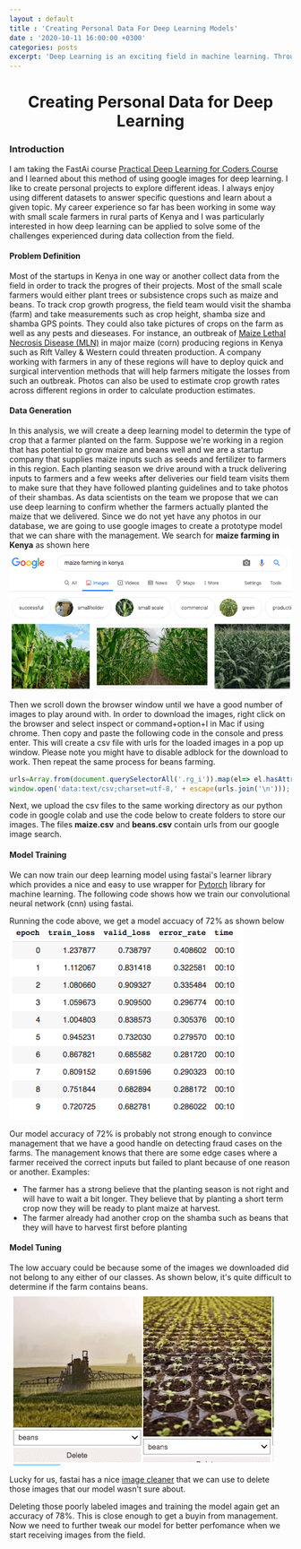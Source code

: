 ```yaml
---
layout : default
title : 'Creating Personal Data For Deep Learning Models'
date : '2020-10-11 16:00:00 +0300'
categories: posts
excerpt: 'Deep Learning is an exciting field in machine learning. Through deep learning, data scientists have access to a variety of tools to play around with datasets and to test different hypotheses. For instance if we wanted to quickly create  deep learning model to classify car types, we will first search online for any publicly available datasets such as [Standford's cars dataset](https://ai.stanford.edu/~jkrause/cars/car_dataset.html#:~:text=Overview,or%202012%20BMW%20M3%20coupe.). However if you are working on an edge case problem you won't have readily available dataset for easy download. In this article, I look at one of the ways to generate data for your deep learning projects'
---
```

# <center>Creating Personal Data for Deep Learning</center>

### Introduction
I am taking the FastAi course [Practical Deep Learning for Coders Course](https://course19.fast.ai/) and I learned about this method of using google images for deep learning. I like to create personal projects to explore different ideas. I always enjoy using different datasets to answer specific questions and learn about a given topic. My career experience so far has been working in some way with small scale farmers in rural parts of Kenya and I was particularly interested in how deep learning can be applied to solve some of the challenges experienced during data collection from the field.

#### Problem Definition
Most of the startups in Kenya in one way or another collect data from the field in order to track the progres of their projects. Most of the small scale farmers would either plant trees or subsistence crops such as maize and beans. To track crop growth progress, the field team would visit the shamba (farm) and take measurements such as crop height, shamba size and shamba GPS points. They could also take pictures of crops on the farm as well as any pests and dieseases. For instance, an outbreak of [Maize Lethal Necrosis Disease (MLN)](https://www.tandfonline.com/doi/full/10.1080/23311932.2019.1705746) in major maize (corn) producing regions in Kenya such as Rift Valley & Western could threaten production. A company working with farmers in any of these regions will have to deploy quick and surgical intervention methods that will help farmers mitigate the losses from such an outbreak.
Photos can also be used to estimate crop growth rates across different regions in order to calculate production estimates.

#### Data Generation
In this analysis, we will create a deep learning model to determin the type of crop that a farmer planted on the farm. Suppose we're working in a region that has potential to grow maize and beans well and we are a startup company that supplies maize inputs such as seeds and fertilizer to farmers in this region. Each planting season we drive around with a truck delivering inputs to farmers and a few weeks after deliveries our field team visits them to make sure that they have followed planting guidelines and to take photos of their shambas.
As data scientists on the team we propose that we can use deep learning to confirm whether the farmers actually planted the maize that we delivered. 
Since we do not yet have any photos in our database, we are going to use google images to create a prototype model that we can share with the management. 
We search for **maize farming in Kenya** as shown here
![](/assets/img/maize_search_ke.png "maize search image")

Then we scroll down the browser window until we have a good number of images to play around with. In order to download the images, right click on the browser and select inspect or command+option+I in Mac if using chrome. Then copy and paste the following code in the console and press enter. This will create a csv file with urls for the loaded images in a pop up window. Please note you might have to disable adblock for the download to work. Then repeat the same process for beans farming.

```javascript
urls=Array.from(document.querySelectorAll('.rg_i')).map(el=> el.hasAttribute('data-src')?el.getAttribute('data-src'):el.getAttribute('data-iurl'));
window.open('data:text/csv;charset=utf-8,' + escape(urls.join('\n')));
```
Next, we upload the csv files to the same working directory as our python code in google colab and use the code below to create folders to store our images. The files **maize.csv** and **beans.csv** contain urls from our google image search.
<script src="https://gist.github.com/wkirui/ccd63ce48d9b7982c41967aecb7bc589.js"></script>

#### Model Training
We can now train our deep learning model using fastai's learner library which provides a nice and easy to use wrapper for [Pytorch](https://pytorch.org/) library for machine learning.
The following code shows how we train our convolutional neural network (cnn) using fastai. 
<script src="https://gist.github.com/wkirui/35827917bbdd24f86b59bd8ede002d7d.js"></script>
Running the code above, we get a model accuacy of 72% as shown below
![](/assets/img/crop_model_results_v1.png "crop model v1")

Our model accuracy of 72% is probably not strong enough to convince management that we have a good handle on detecting fraud cases on the farms. 
The management knows that there are some edge cases where a farmer received the correct inputs but failed to plant because of one reason or another. Examples: 
- The farmer has a strong believe that the planting season is not right and will have to wait a bit longer. They believe that by planting a short term crop now they will be ready to plant maize at harvest.
- The farmer already had another crop on the shamba such as beans that they will have to harvest first before planting

#### Model Tuning
The low accuary could be because some of the images we downloaded did not belong to any either of our classes. As shown below, it's quite difficult to determine if the farm contains beans.
![](/assets/img/images_to_clean.png "poorly labeled images") 

Lucky for us, fastai has a nice [image cleaner](https://fastai1.fast.ai/widgets.image_cleaner.html) that we can use to delete those images that our model wasn't sure about.
<script src="https://gist.github.com/wkirui/f04387342963bffe0d5603d8032ba433.js"></script>

Deleting those poorly labeled images and training the model again get an accuracy of 78%. This is close enough to get a buyin from management. Now we need to further tweak our model for better perfomance when we start receiving images from the field.